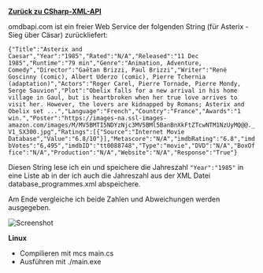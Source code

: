 [__Zurück zu CSharp-XML-API__](https://github.com/DerDannyF/CSharp-XML-API)




omdbapi.com ist ein freier Web Service der folgenden String (für Asterix - Sieg über Cäsar) zurückliefert:

`
{"Title":"Asterix and Caesar","Year":"1985","Rated":"N/A","Released":"11 Dec 1985","Runtime":"79 min","Genre":"Animation, Adventure, Comedy","Director":"Gaëtan Brizzi, Paul Brizzi","Writer":"René Goscinny (comic), Albert Uderzo (comic), Pierre Tchernia (adaptation)","Actors":"Roger Carel, Pierre Tornade, Pierre Mondy, Serge Sauvion","Plot":"Obelix falls for a new arrival in his home village in Gaul, but is heartbroken when her true love arrives to visit her. However, the lovers are kidnapped by Romans; Asterix and Obelix set ...","Language":"French","Country":"France","Awards":"1 win.","Poster":"https://images-na.ssl-images-amazon.com/images/M/MV5BMTI5NDYzNjc3MV5BMl5BanBnXkFtZTcwNTM1NzUyMQ@@._V1_SX300.jpg","Ratings":[{"Source":"Internet Movie Database","Value":"6.8/10"}],"Metascore":"N/A","imdbRating":"6.8","imdbVotes":"6,495","imdbID":"tt0088748","Type":"movie","DVD":"N/A","BoxOffice":"N/A","Production":"N/A","Website":"N/A","Response":"True"}
`


Diesen String lese ich ein und speichere die Jahreszahl `"Year":"1985"` in eine Liste ab in der ich auch die Jahreszahl aus der XML Datei database_programmes.xml abspeichere. 

Am Ende vergleiche ich beide Zahlen und Abweichungen werden ausgegeben.


![Screenshot](http://up.picr.de/29045475iz.png)



__Linux__
- Compilieren mit mcs main.cs
- Ausführen mit ./main.exe
